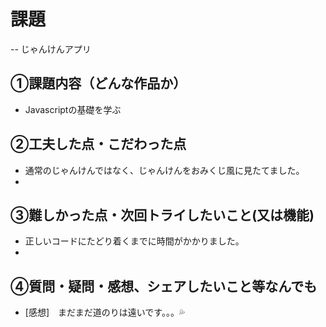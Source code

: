 # 課題　 
-- じゃんけんアプリ

## ①課題内容（どんな作品か）
- Javascriptの基礎を学ぶ

## ②工夫した点・こだわった点
- 通常のじゃんけんではなく、じゃんけんをおみくじ風に見たてました。
- 

## ③難しかった点・次回トライしたいこと(又は機能)
- 正しいコードにたどり着くまでに時間がかかりました。
- 
## ④質問・疑問・感想、シェアしたいこと等なんでも
- [感想]　まだまだ道のりは遠いです。。。💦